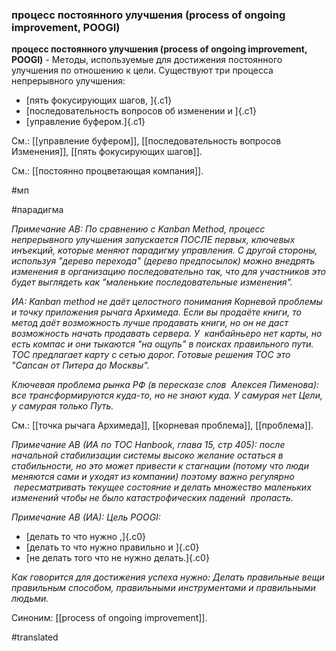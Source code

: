 ### процесс постоянного улучшения (process of ongoing improvement, POOGI)

**процесс постоянного улучшения (process of ongoing improvement, POOGI)** - Методы, используемые для достижения постоянного улучшения по отношению к цели. Существуют три процесса непрерывного улучшения:

-   [пять фокусирующих шагов, ]{.c1}
-   [последовательность вопросов об изменении и ]{.c1}
-   [управление буфером.]{.c1}

См.: [[управление буфером]], [[последовательность вопросов Изменения]], [[пять фокусирующих шагов]].

См.: [[постоянно процветающая компания]].

#мп

#парадигма

*Примечание АВ: По сравнению с Kanban Method, процесс непрерывного улучшения запускается ПОСЛЕ первых, ключевых инъекций, которые меняют парадигму управления. С другой стороны, используя "дерево перехода" (дерево предпосылок) можно внедрять изменения в организацию последовательно так, что для участников это будет выглядеть как "маленькие последовательные изменения".*

*ИА: Kanban method не даёт целостного понимания Корневой проблемы и точку приложения рычага Архимеда. Если вы продаёте книги, то метод даёт возможность лучше продавать книги, но он не даст возможность начать продавать сервера. У  канбайньеро нет карты, но есть компас и они тыкаются "на ощупь" в поисках правильного пути. ТОС предлагает карту с сетью дорог. Готовые решения ТОС это "Сапсан от Питера до Москвы".*

*Ключевая проблема рынка РФ (в пересказе слов  Алексея Пименова): все трансформируются куда-то, но не знают куда. У самурая нет Цели, у самурая только Путь.*

См.: [[точка рычага Архимеда]], [[корневая проблема]], [[проблема]].

*Примечание АВ (ИА по TOC Hanbook, глава 15, стр 405): после начальной стабилизации системы высоко желание остаться в стабильности, но это может привести к стагнации (потому что люди меняются сами и уходят из компании) поэтому важно регулярно  пересматривать текущее состояние и делать множество маленьких изменений чтобы не было катастрофических падений  пропасть.*

*Примечание АВ (ИА): Цель POOGI:*

-   [делать то что нужно ,]{.c0}
-   [делать то что нужно правильно и ]{.c0}
-   [не делать того что не нужно делать.]{.c0}

*Как говорится для достижения успеха нужно: Делать правильные вещи правильным способом, правильными инструментами и правильными людьми.*

Синоним: [[process of ongoing improvement]].

#translated
